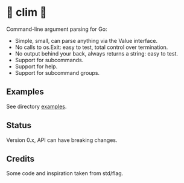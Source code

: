 # 🫧  clim  🫧

Command-line argument parsing for Go:

* Simple, small, can parse anything via the Value interface.
* No calls to os.Exit: easy to test, total control over termination.
* No output behind your back, always returns a string: easy to test.
* Support for subcommands.
* Support for help.
* Support for subcommand groups.

## Examples

See directory [examples](examples/).

## Status

Version 0.x, API can have breaking changes.

## Credits

Some code and inspiration taken from std/flag.
